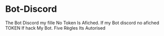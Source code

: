 # Bot-Discord
The Bot Discord my fille No Token Is Afiched.
If my Bot discord no afiched TOKEN If hack My Bot.
Five Règles Its Autorised

